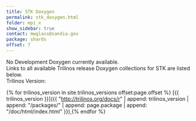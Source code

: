 ```yaml
---
title: STK Doxygen
permalink: stk_doxygen.html
folder: mpi_x
show_sidebar: true
contact: mwglass@sandia.gov
package: shards
offset: 7
---
```


No Development Doxygen currently available.  
Links to all available Trilinos release Doxygen collections for STK are listed below.  
Trilinos Version: 

{% for trilinos_version in site.trilinos_versions offset:page.offset %}
[{{ trilinos_version }}]({{ "http://trilinos.org/docs/r" | append: trilinos_version | append: "/packages/" | append: page.package | append: "/doc/html/index.html" }}),{% endfor %}
